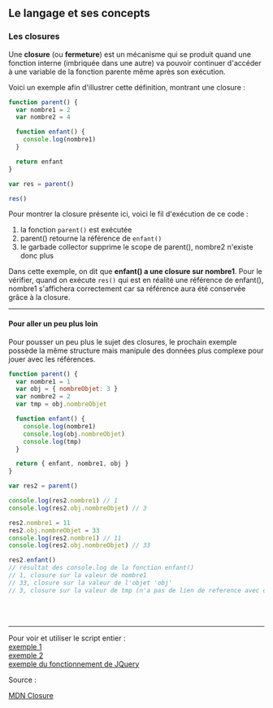 ## Le langage et ses concepts

### Les closures

Une **closure** (ou **fermeture**) est un mécanisme qui se produit quand une fonction interne 
(imbriquée dans une autre) va pouvoir continuer d'accéder à une variable de la fonction parente 
même après son exécution.

Voici un exemple afin d'illustrer cette définition, montrant une closure : 

```js
function parent() {
  var nombre1 = 2
  var nombre2 = 4

  function enfant() {
    console.log(nombre1)
  }

  return enfant
}

var res = parent()

res()
```

Pour montrer la closure présente ici, voici le fil d'exécution de ce code :
1. la fonction ``parent()`` est exécutée
2. parent() retourne la référence de ``enfant()``
3. le garbade collector supprime le scope de parent(), nombre2 n'existe donc plus

Dans cette exemple, on dit que **enfant() a une closure sur nombre1**. Pour le vérifier, 
quand on exécute ``res()`` qui est en réalité une référence de enfant(), nombre1 s'affichera 
correctement car sa référence aura été conservée grâce à la closure.

---
#### Pour aller un peu plus loin

Pour pousser un peu plus le sujet des closures, le prochain exemple possède la même structure mais 
manipule des données plus complexe pour jouer avec les références.

```js
function parent() {
  var nombre1 = 1
  var obj = { nombreObjet: 3 }
  var nombre2 = 2
  var tmp = obj.nombreObjet

  function enfant() {
    console.log(nombre1)
    console.log(obj.nombreObjet)
    console.log(tmp)
  }

  return { enfant, nombre1, obj }
}

var res2 = parent()

console.log(res2.nombre1) // 1
console.log(res2.obj.nombreObjet) // 3

res2.nombre1 = 11
res2.obj.nombreObjet = 33
console.log(res2.nombre1) // 11
console.log(res2.obj.nombreObjet) // 33

res2.enfant()
// résultat des console.log de la fonction enfant()
// 1, closure sur la valeur de nombre1
// 33, closure sur la valeur de l'objet 'obj'
// 3, closure sur la valeur de tmp (n'a pas de lien de reference avec obj.nombreObjet)
```

<br>
<br>

---

Pour voir et utiliser le script entier :  
[exemple 1](/dist/chapitre2-langage/closure/closure-exemple-1.js)  
[exemple 2](/dist/chapitre2-langage/closure/closure-exemple-2.js)  
[exemple du fonctionnement de JQuery](/dist/chapitre2-langage/closure/closureJquery.js)


Source : 

[MDN Closure](https://developer.mozilla.org/fr/docs/Web/JavaScript/Closures)
